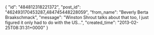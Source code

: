  {
   "id": "484812318221372",
   "post_id": "462493170453287_484745448228059",
   "from_name": "Beverly Berta Braakschmack",
   "message": "Winston Shrout talks about that too, I just figured it only had  to do with the US...",
   "created_time": "2013-02-25T08:31:31+0000"
 }
